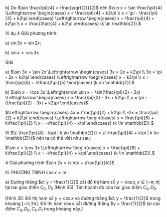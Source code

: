 b) Do $\sin \frac{\pi}{4} = \frac{\sqrt{2}}{2}$ nên $\sin x = \sin \frac{\pi}{4} \Leftrightarrow \begin{cases} x = \frac{\pi}{4} + k2\pi \\ x = \pi - \frac{\pi}{4} + k2\pi \end{cases} \Leftrightarrow \begin{cases} x = \frac{\pi}{4} + k2\pi \\ x = \frac{3\pi}{4} + k2\pi \end{cases} (k \in \mathbb{Z}).$

Ví dụ 4 Giải phương trình:

a) $\sin 3x = \sin 2x$;

b) $\sin x = \cos 3x$.

Giải

a) $\sin 3x = \sin 2x \Leftrightarrow \begin{cases} 3x = 2x + k2\pi \\ 3x = \pi - 2x + k2\pi \end{cases} \Leftrightarrow \begin{cases} x = k2\pi \\ x = \frac{\pi}{5} + k\frac{2\pi}{5} \end{cases} (k \in \mathbb{Z}).$

b) $\sin x = \cos 3x \Leftrightarrow \sin x = \sin(\frac{\pi}{2} - 3x) \Leftrightarrow \begin{cases} x = \frac{\pi}{2} - 3x + k2\pi \\ x = \pi - (\frac{\pi}{2} - 3x) + k2\pi \end{cases}$

$\Leftrightarrow \begin{cases} 4x = \frac{\pi}{2} + k2\pi \\ -2x = \frac{\pi}{2} + k2\pi \end{cases} \Leftrightarrow \begin{cases} x = \frac{\pi}{8} + k\frac{\pi}{2} \\ x = -\frac{\pi}{4} - k\pi \end{cases} (k \in \mathbb{Z}).$

Vì $\{-\frac{\pi}{4} - k\pi | k \in \mathbb{Z}\} = \{-\frac{\pi}{4} + k\pi | k \in \mathbb{Z}\}$ nên ta có thể viết như sau:

$\sin x = \cos 3x \Leftrightarrow \begin{cases} x = \frac{\pi}{8} + k\frac{\pi}{2} \\ x = -\frac{\pi}{4} + k\pi \end{cases} (k \in \mathbb{Z}).$

4 Giải phương trình $\sin 2x = \sin(x + \frac{\pi}{4})$

III. PHƯƠNG TRÌNH $\cos x = m$

a) Đường thẳng $d: y = \frac{1}{2}$ cắt đồ thị hàm số $y = \cos x, x \in [-\pi; \pi]$ tại hai giao điểm $C_0, D_0$ (Hình 35). Tìm hoành độ của hai giao điểm $C_0, D_0$.

[Hình 35: Đồ thị hàm số $y = \cos x$ và đường thẳng $d: y = \frac{1}{2}$ trong khoảng $[-\pi; 3\pi]$. Đồ thị hàm $\cos x$ cắt đường thẳng $y = \frac{1}{2}$ tại các điểm $C_0, D_0, C_1, D_1$ trong khoảng này.]